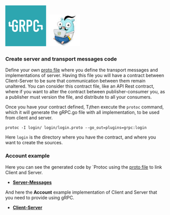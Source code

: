 # ![My image](../../../../../img/grpc.png)  ![My image](../../../../../img/goGRPC.jpg)    

### Create server and transport messages code

Define your own [proto file](login/login.proto) where you define the transport messages and implementations of server.
Having this file you will have a contract between Client-Server to be sure that communication between them remain unaltered.
You can consider this contract file, like an API Rest contract, where if you want to alter the contract between publisher-consumer you, as a publisher must version the file,
and distribute to all your consumers.

Once you have your contract defined, T¡then execute the `protoc` command, which it will generate the gRPC.go file with all implementation, to be used from client and server.

```
protoc -I login/ login/login.proto --go_out=plugins=grpc:login

```

Here `login` is the directory where you have the contract, and where you want to create the sources.

### Account example

Here you can see the generated code by `Protoc using the [proto file](login/login.proto) to link Client and Server.

* **[Server-Messages](login/login.pb.go)**

And here the **Account** example implementation of Client and Server that you need to provide using gRPC.

* **[Client-Server](login/ClientServerGRPC_test.go)**